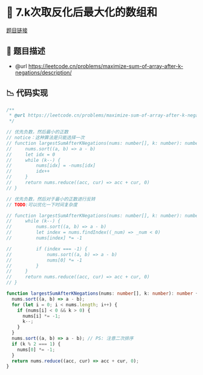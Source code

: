 # 🎪 7.k次取反化后最大化的数组和

[题目链接](https://leetcode.cn/problems/maximize-sum-of-array-after-k-negations/description/)

## 📄 题目描述
* @url https://leetcode.cn/problems/maximize-sum-of-array-after-k-negations/description/

## 📉 代码实现
```typescript
/**
 * @url https://leetcode.cn/problems/maximize-sum-of-array-after-k-negations/description/
 */

// 优先负数，然后最小的正数
// notice：这种算法是只能选择一次
// function largestSumAfterKNegations(nums: number[], k: number): number {
//     nums.sort((a, b) => a - b)
//     let idx = 0
//     while (k--) {
//         nums[idx] = -nums[idx]
//         idx++
//     }
//     return nums.reduce((acc, cur) => acc + cur, 0)
// }

// 优先负数，然后对于最小的正数进行反转
// TODO:可以优化一下时间复杂度

// function largestSumAfterKNegations(nums: number[], k: number): number {
//     while (k--) {
//         nums.sort((a, b) => a - b)
//         let index = nums.findIndex((_num) => _num < 0)
//         nums[index] *= -1

//         if (index === -1) {
//             nums.sort((a, b) => a - b)
//             nums[0] *= -1
//         }
//     }
//     return nums.reduce((acc, cur) => acc + cur, 0)
// }

function largestSumAfterKNegations(nums: number[], k: number): number {
  nums.sort((a, b) => a - b);
  for (let i = 0; i < nums.length; i++) {
    if (nums[i] < 0 && k > 0) {
      nums[i] *= -1;
      k--;
    }
  }
  nums.sort((a, b) => a - b); // PS: 注意二次排序
  if (k % 2 === 1) {
    nums[0] *= -1;
  }
  return nums.reduce((acc, cur) => acc + cur, 0);
}

```
